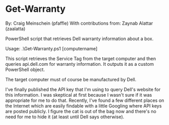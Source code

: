 Get-Warranty
============
By: Craig Meinschein (pfaffle)
With contributions from: Zaynab Alattar (zaalatta)

PowerShell script that retrieves Dell warranty information about a box.

Usage: .\Get-Warranty.ps1 [computername]

This script retrieves the Service Tag from the target computer and then
queries api.dell.com for warranty information. It outputs it as a custom
PowerShell object.

The target computer must of course be manufactured by Dell.

I've finally published the API key that I'm using to query Dell's website
for this information. I was skeptical at first because I wasn't sure if it
was appropriate for me to do that. Recently, I've found a few different
places on the Internet which are easily findable with a little Googling
where API keys are posted publicly. I figure the cat is out of the bag now
and there's no need for me to hide it (at least until Dell says otherwise).
